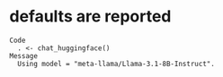 # defaults are reported

    Code
      . <- chat_huggingface()
    Message
      Using model = "meta-llama/Llama-3.1-8B-Instruct".

